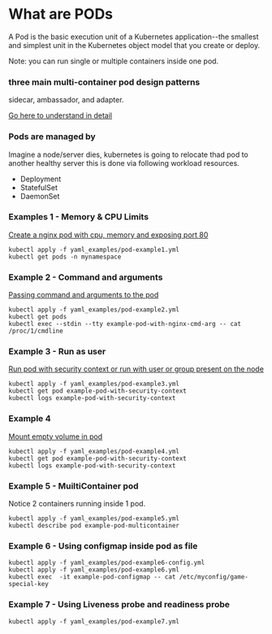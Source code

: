 # What are PODs
A Pod is the basic execution unit of a Kubernetes application--the smallest and simplest unit in the Kubernetes object model that you create or deploy.

Note: you can run single or multiple containers inside one pod.

### three main multi-container pod design patterns

sidecar, ambassador, and adapter.

[Go here to understand in detail](https://kubernetes.io/blog/2015/06/the-distributed-system-toolkit-patterns/)

### Pods are managed by 
Imagine a node/server dies, kubernetes is going to relocate thad pod to another healthy server this is done via following workload resources.

- Deployment
- StatefulSet
- DaemonSet

### Examples 1 - Memory & CPU Limits

[Create a nginx pod with cpu, memory and exposing port 80](yaml_examples/pod-example1.yml)

```
kubectl apply -f yaml_examples/pod-example1.yml
kubectl get pods -n mynamespace

```
### Example 2 - Command and arguments
[Passing command and arguments to the pod](yaml_examples/pod-example2.yml)
```
kubectl apply -f yaml_examples/pod-example2.yml
kubectl get pods
kubectl exec --stdin --tty example-pod-with-nginx-cmd-arg -- cat /proc/1/cmdline
```


### Example 3 - Run as user
[Run pod with security context or run with user or group present on the node](yaml_examples/pod-example3.yml)

```
kubectl apply -f yaml_examples/pod-example3.yml
kubectl get pod example-pod-with-security-context
kubectl logs example-pod-with-security-context
```

### Example 4
[Mount empty volume in pod](yaml_examples/pod-example4.yml)

```
kubectl apply -f yaml_examples/pod-example4.yml
kubectl get pod example-pod-with-security-context
kubectl logs example-pod-with-security-context
```


### Example 5 - MuiltiContainer pod
Notice 2 containers running inside 1 pod.
```
kubectl apply -f yaml_examples/pod-example5.yml
kubectl describe pod example-pod-multicontainer
```


### Example 6 - Using configmap inside pod as file
```
kubectl apply -f yaml_examples/pod-example6-config.yml
kubectl apply -f yaml_examples/pod-example6.yml
kubectl exec  -it example-pod-configmap -- cat /etc/myconfig/game-special-key
```

### Example 7 - Using Liveness probe and readiness probe
```
kubectl apply -f yaml_examples/pod-example7.yml
```
